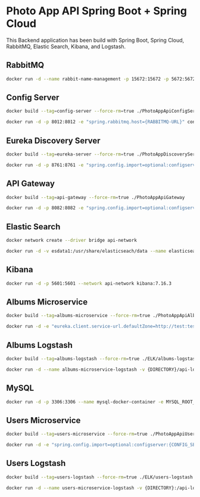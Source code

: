 # Photo App API Spring Boot + Spring Cloud

This Backend application has been build with Spring Boot, Spring Cloud, RabbitMQ, Elastic Search, Kibana, and Logstash.

## RabbitMQ

```zsh
docker run -d --name rabbit-name-management -p 15672:15672 -p 5672:5672 -p 15671:15671 -p 5671:5671 -p 4369:4369 rabbitmq:3-management-alpine
```

## Config Server

```zsh
docker build --tag=config-server --force-rm=true ./PhotoAppApiConfigServer
```

```zsh
docker run -d -p 8012:8012 -e "spring.rabbitmq.host={RABBITMQ-URL}" config-server
```

## Eureka Discovery Server

```zsh
docker build --tag=eureka-server --force-rm=true ./PhotoAppDiscoveryService
```

```zsh
docker run -d -p 8761:8761 -e "spring.config.import=optional:configserver:{CONFIG_SERVER_HOST}" eureka-server
```

## API Gateway

```zsh
docker build --tag=api-gateway --force-rm=true ./PhotoAppApiGateway
```

```zsh
docker run -d -p 8082:8082 -e "spring.config.import=optional:configserver:{CONFIG_SERVER_HOST}" api-gateway
```

## Elastic Search

```zsh
docker network create --driver bridge api-network
```

```zsh
docker run -d -v esdata1:/usr/share/elasticseach/data --name elasticsearch -p 9200:9200 -p 9300:9300 -e “discovery.type=single-node” --network api-network elasticsearch:7.16.3
```

## Kibana

```zsh
docker run -d -p 5601:5601 --network api-network kibana:7.16.3
```

## Albums Microservice

```zsh
docker build --tag=albums-microservice --force-rm=true ./PhotoAppApiAlbums
```

```zsh
docker run -d -e "eureka.client.service-url.defaultZone=http://test:test@{EUREKA_HOST}/eureka" -e "logging.file=/api-logs/albums-ws.logs" -v {DIRECTORY}/api-logs:/api-logs albums-microservice
```

## Albums Logstash

```zsh
docker build --tag=albums-logstash --force-rm=true ./ELK/albums-logstash
```

```zsh
docker run -d --name albums-microservice-logstash -v {DIRECTORY}/api-logs:/api-logs albums-logstash
```

## MySQL

```zsh
docker run -d -p 3306:3306 --name mysql-docker-container -e MYSQL_ROOT_PASSWORD=password -e MYSQL_DATABASE=photo_app -e MYSQL_USER=user -e MYSQL_PASSWORD=password -v /var/lib/mysql:/var/lib/mysql mysql:8
```

## Users Microservice

```zsh
docker build --tag=users-microservice --force-rm=true ./PhotoAppApiUsers
```

```zsh
docker run -d -e "spring.config.import=optional:configserver:{CONFIG_SERVER_HOST}" -e "logging.file=/api-logs/users-ws.logs" -v {DIRECTORY}/api-logs:/api-logs users-microservice
```

## Users Logstash

```zsh
docker build --tag=users-logstash --force-rm=true ./ELK/users-logstash
```

```zsh
docker run -d --name users-microservice-logstash -v {DIRECTORY}:/api-logs users-logstash
```
